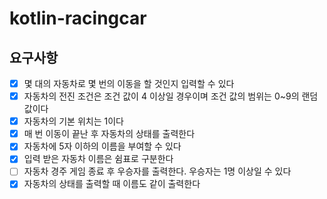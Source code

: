 # kotlin-racingcar

## 요구사항
 - [x] 몇 대의 자동차로 몇 번의 이동을 할 것인지 입력할 수 있다
 - [x] 자동차의 전진 조건은 조건 값이 4 이상일 경우이며 조건 값의 범위는 0~9의 랜덤 값이다
 - [x] 자동차의 기본 위치는 1이다
 - [x] 매 번 이동이 끝난 후 자동차의 상태를 출력한다
 - [x] 자동차에 5자 이하의 이름을 부여할 수 있다
 - [x] 입력 받은 자동차 이름은 쉼표로 구분한다
 - [ ] 자동차 경주 게임 종료 후 우승자를 출력한다. 우승자는 1명 이상일 수 있다
 - [x] 자동차의 상태를 출력할 때 이름도 같이 출력한다